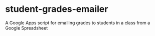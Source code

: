 # student-grades-emailer
A Google Apps script for emailing grades to students in a class from a Google Spreadsheet
